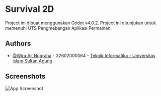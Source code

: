 
# Survival 2D

Project ini dibuat menggunakan Godot v4.0.2.  Project ini ditunjukan untuk memenuhi UTS Pengmebangan Aplikasi Permainan.

## Authors

- [@Wira Aji Nugraha](https://github.com/wiraaji/) - 32602000064 - [Teknik Informatika - Universitas Islam Sultan Agung](https://cs.unissula.ac.id/)


## Screenshots

![App Screenshot](https://via.placeholder.com/468x300?text=App+Screenshot+Here)

